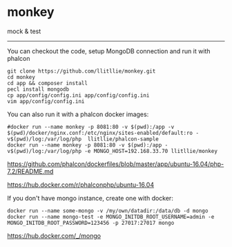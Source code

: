 # monkey

mock & test

----
You can checkout the code, setup MongoDB connection and run it with phalcon
```
git clone https://github.com/llitllie/monkey.git
cd monkey
cd app && composer install
pecl install mongodb
cp app/config/config.ini app/config/config.ini
vim app/config/config.ini
```


You can also run it with a phalcon docker images:
```
#docker run --name monkey -p 8081:80 -v $(pwd):/app -v $(pwd)/docker/nginx.conf:/etc/nginx/sites-enabled/default:ro -v$(pwd)/log:/var/log/php  llitllie/phalcon-sample
docker run --name monkey -p 8081:80 -v $(pwd):/app -v$(pwd)/log:/var/log/php -e MONGO_HOST=192.168.33.70 llitllie/monkey
```
https://github.com/phalcon/dockerfiles/blob/master/app/ubuntu-16.04/php-7.2/README.md

https://hub.docker.com/r/phalconphp/ubuntu-16.04



If you don't have mongo instance, create one with docker:
```
docker run --name some-mongo -v /my/own/datadir:/data/db -d mongo
docker run --name mongo-test -e MONGO_INITDB_ROOT_USERNAME=admin -e MONGO_INITDB_ROOT_PASSWORD=123456 -p 27017:27017 mongo
```
https://hub.docker.com/_/mongo
